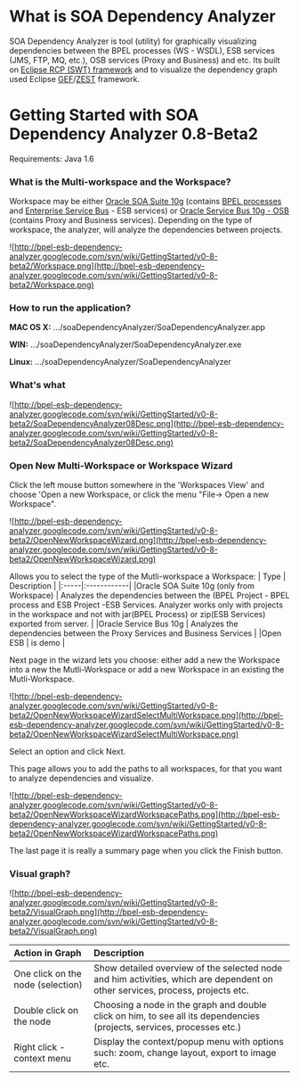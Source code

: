 # What is SOA Dependency Analyzer #

SOA Dependency Analyzer is tool (utility) for graphically visualizing dependencies between the BPEL processes (WS - WSDL), ESB services (JMS, FTP, MQ, etc.), OSB services (Proxy and Business) and etc.
Its built on [Eclipse RCP (SWT) framework](http://wiki.eclipse.org/index.php/Rich_Client_Platform) and to visualize the dependency graph used Eclipse [GEF](http://www.eclipse.org/gef/)/[ZEST](http://www.eclipse.org/gef/zest/) framework.


# Getting Started with SOA Dependency Analyzer 0.8-Beta2 #

Requirements: Java 1.6

### What is the Multi-workspace and the Workspace? ###

Workspace may be either [Oracle SOA Suite 10g](http://www.oracle.com/technetwork/middleware/soasuite/downloads/downloads-085394.html#10g)
(contains [BPEL processes](http://en.wikipedia.org/wiki/Business_Process_Execution_Language) and [Enterprise Service Bus](http://en.wikipedia.org/wiki/Enterprise_service_bus) - ESB services) or
[Oracle Service Bus 10g - OSB](http://download.oracle.com/docs/cd/E13159_01/osb/docs10gr3/) (contains Proxy and Business services).
Depending on the type of workspace, the analyzer, will analyze the dependencies between projects.


![http://bpel-esb-dependency-analyzer.googlecode.com/svn/wiki/GettingStarted/v0-8-beta2/Workspace.png](http://bpel-esb-dependency-analyzer.googlecode.com/svn/wiki/GettingStarted/v0-8-beta2/Workspace.png)


### How to run the application? ###

**MAC OS X:**
.../soaDependencyAnalyzer/SoaDependencyAnalyzer.app

**WIN:**
.../soaDependencyAnalyzer/SoaDependencyAnalyzer.exe

**Linux:**
.../soaDependencyAnalyzer/SoaDependencyAnalyzer


### What's what ###

![http://bpel-esb-dependency-analyzer.googlecode.com/svn/wiki/GettingStarted/v0-8-beta2/SoaDependencyAnalyzer08Desc.png](http://bpel-esb-dependency-analyzer.googlecode.com/svn/wiki/GettingStarted/v0-8-beta2/SoaDependencyAnalyzer08Desc.png)

### Open New Multi-Workspace or Workspace Wizard ###

Click the left mouse button somewhere in the 'Workspaces View' and choose 'Open a new Workspace, or click the menu "File-> Open a new Workspace".

![http://bpel-esb-dependency-analyzer.googlecode.com/svn/wiki/GettingStarted/v0-8-beta2/OpenNewWorkspaceWizard.png](http://bpel-esb-dependency-analyzer.googlecode.com/svn/wiki/GettingStarted/v0-8-beta2/OpenNewWorkspaceWizard.png)


Allows you to select the type of the Mutli-workspace a Workspace:
| Type | Description |
|:-----|:------------|
|Oracle SOA Suite 10g (only from Workspace) | Analyzes the dependencies between the (BPEL Project - BPEL process and ESB Project -ESB Services.  Analyzer works only with projects in the workspace and not with jar(BPEL Process) or zip(ESB Services) exported from server. |
|Oracle Service Bus 10g | Analyzes the dependencies between the Proxy Services and Business Services |
|Open ESB | is demo     |


Next page in the wizard lets you choose: either add a new the Workspace into a new the Mutli-Workspace or add a new Workspace in an existing the Mutli-Workspace.

![http://bpel-esb-dependency-analyzer.googlecode.com/svn/wiki/GettingStarted/v0-8-beta2/OpenNewWorkspaceWizardSelectMultiWorkspace.png](http://bpel-esb-dependency-analyzer.googlecode.com/svn/wiki/GettingStarted/v0-8-beta2/OpenNewWorkspaceWizardSelectMultiWorkspace.png)

Select an option and click Next.

This page allows you to add the paths to all workspaces, for that you want to analyze dependencies and visualize.

![http://bpel-esb-dependency-analyzer.googlecode.com/svn/wiki/GettingStarted/v0-8-beta2/OpenNewWorkspaceWizardWorkspacePaths.png](http://bpel-esb-dependency-analyzer.googlecode.com/svn/wiki/GettingStarted/v0-8-beta2/OpenNewWorkspaceWizardWorkspacePaths.png)

The last page it is really a summary page when you click the Finish button.



### Visual graph? ###

![http://bpel-esb-dependency-analyzer.googlecode.com/svn/wiki/GettingStarted/v0-8-beta2/VisualGraph.png](http://bpel-esb-dependency-analyzer.googlecode.com/svn/wiki/GettingStarted/v0-8-beta2/VisualGraph.png)

| Action in Graph | Description |
|:----------------|:------------|
| One click on the node (selection) | Show detailed overview of the selected node and him activities, which are dependent on other services, process, projects etc. |
| Double click on the node | Choosing a node in the graph and double click on him, to see all its dependencies (projects, services, processes etc.) |
| Right click - context menu | Display the context/popup menu with options such: zoom, change layout, export to image etc.|